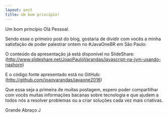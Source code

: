 ```yaml
---
layout: post
title: Um bom princípio!
---
```


Um bom princípio
Olá Pessoal.

Sendo esse o primeiro post do blog, gostaria de dividir com vocês a minha satisfação de poder palestrar ontem no #JavaOneBR em São Paulo:



O conteúdo da apresentação já está disponível no SlideShare:
(http://www.slideshare.net/JoaoPauloVarandas/javascript-na-jvm-usando-nashorn)

E o código fonte apresentado está no GitHub:
(http://github.com/joaovarandas/javaone2016)

Que essa seja a primeira de muitas postagem, espero poder compartilhar com vocês muitas informações bacanas sobre tecnologia e que ajudem a todos nós a resolver problemas ou a criar soluções cada vez mais criativas.

Grande Abraço
J

